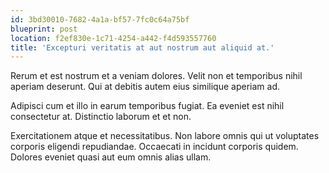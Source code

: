 ```yaml
---
id: 3bd30010-7682-4a1a-bf57-7fc0c64a75bf
blueprint: post
location: f2ef830e-1c71-4254-a442-f4d593557760
title: 'Excepturi veritatis at aut nostrum aut aliquid at.'
---
```

Rerum et est nostrum et a veniam dolores. Velit non et temporibus nihil aperiam deserunt. Qui at debitis autem eius similique aperiam ad.

Adipisci cum et illo in earum temporibus fugiat. Ea eveniet est nihil consectetur at. Distinctio laborum et et non.

Exercitationem atque et necessitatibus. Non labore omnis qui ut voluptates corporis eligendi repudiandae. Occaecati in incidunt corporis quidem. Dolores eveniet quasi aut eum omnis alias ullam.